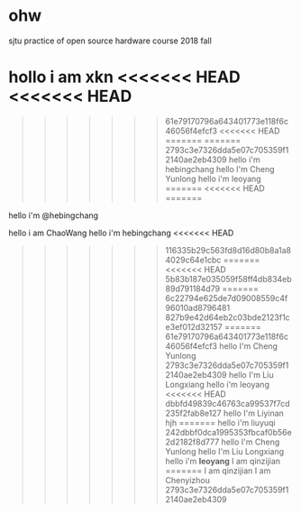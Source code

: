 # ohw
sjtu practice of open source hardware course 2018 fall

hollo i am xkn
<<<<<<< HEAD
<<<<<<< HEAD
=======
>>>>>>> 61e79170796a643401773e118f6c46056f4efcf3
<<<<<<< HEAD
=======
=======
>>>>>>> 2793c3e7326dda5e07c705359f12140ae2eb4309
hello i'm hebingchang
hello I'm Cheng Yunlong
hello i'm leoyang
=======
<<<<<<< HEAD
=======

hello i'm @hebingchang

hello i am ChaoWang
hello i'm hebingchang
<<<<<<< HEAD
>>>>>>> 116335b29c563fd8d16d80b8a1a84029c64e1cbc
=======
<<<<<<< HEAD
>>>>>>> 5b83b187e035059f58ff4db834eb89d791184d79
=======
>>>>>>> 6c22794e625de7d09008559c4f96010ad8796481
>>>>>>> 827b9e42d64eb2c03bde2123f1ce3ef012d32157
=======
>>>>>>> 61e79170796a643401773e118f6c46056f4efcf3
hello I'm Cheng Yunlong
>>>>>>> 2793c3e7326dda5e07c705359f12140ae2eb4309
hello I'm Liu Longxiang
hello i'm leoyang
<<<<<<< HEAD
>>>>>>> dbbfd49839c46763ca99537f7cd235f2fab8e127
hello I'm Liyinan
hjh
=======
hello i'm liuyuqi
>>>>>>> 242dbbf0dca1995353fbcaf0b56e2d2182f8d777
hello I'm Cheng Yunlong
hello I'm Liu Longxiang
hello i'm **leoyang**
 I am qinzijian
=======
 I am qinzijian
 I am Chenyizhou
>>>>>>> 2793c3e7326dda5e07c705359f12140ae2eb4309

